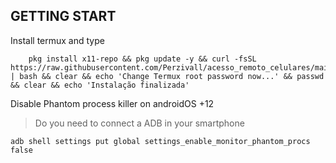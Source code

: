## GETTING START

Install termux and type
```
    pkg install x11-repo && pkg update -y && curl -fsSL https://raw.githubusercontent.com/Perzivall/acesso_remoto_celulares/main/install.sh | bash && clear && echo 'Change Termux root password now...' && passwd && clear && echo 'Instalação finalizada'
```

Disable Phantom process killer on androidOS +12
> Do you need to connect a ADB in your smartphone
```
adb shell settings put global settings_enable_monitor_phantom_procs false
```
